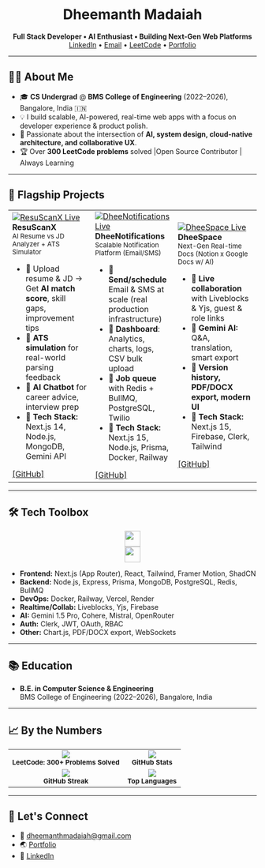 
<h1 align="center">Dheemanth Madaiah</h1>
<p align="center">
  <b>Full Stack Developer • AI Enthusiast • Building Next-Gen Web Platforms</b><br/>
  <a href="https://www.linkedin.com/in/dheemanth-madaiah-484a43327/">LinkedIn</a> • 
  <a href="mailto:dheemanthmadaiah@gmail.com">Email</a> • 
  <a href="https://leetcode.com/u/7e231YE1V6/">LeetCode</a> • 
  <a href="https://dheem.vercel.app/">Portfolio</a>
</p>

<hr/>

## 🧑‍💻 About Me

- 🎓 **CS Undergrad** @ **BMS College of Engineering** (2022–2026), Bangalore, India 🇮🇳
- 💡 I build scalable, AI-powered, real-time web apps with a focus on developer experience & product polish.
- 🚀 Passionate about the intersection of **AI, system design, cloud-native architecture, and collaborative UX**.
- 🏆 Over **300 LeetCode problems** solved |Open Source Contributor | Always Learning

<hr/>

## 🚩 Flagship Projects

<table align="center" cellpadding="10">
<tr>
  <td width="33%">
    <a href="https://resuscanx.vercel.app/">
      <img src="https://img.shields.io/badge/Live_App-Vercel-000?style=for-the-badge&logo=vercel" alt="ResuScanX Live"/>
    </a>
    <br/>
    <b>ResuScanX</b>
    <br/><sub>AI Resume vs JD Analyzer + ATS Simulator</sub>
    <ul>
      <li>🔹 Upload resume & JD → Get <b>AI match score</b>, skill gaps, improvement tips</li>
      <li>🔹 <b>ATS simulation</b> for real-world parsing feedback</li>
      <li>🔹 <b>AI Chatbot</b> for career advice, interview prep</li>
      <li>🔹 <b>Tech Stack:</b> Next.js 14, Node.js, MongoDB, Gemini API</li>
    </ul>
    <a href="https://github.com/dheemanthm2004/ResuScanX">[GitHub]</a>
  </td>
  <td width="33%">
    <a href="https://dheenotifications.vercel.app/">
      <img src="https://img.shields.io/badge/Live_App-Vercel-000?style=for-the-badge&logo=vercel" alt="DheeNotifications Live"/>
    </a>
    <br/>
    <b>DheeNotifications</b>
    <br/><sub>Scalable Notification Platform (Email/SMS)</sub>
    <ul>
      <li>🔹 <b>Send/schedule</b> Email & SMS at scale (real production infrastructure)</li>
      <li>🔹 <b>Dashboard</b>: Analytics, charts, logs, CSV bulk upload</li>
      <li>🔹 <b>Job queue</b> with Redis + BullMQ, PostgreSQL, Twilio</li>
      <li>🔹 <b>Tech Stack:</b> Next.js 15, Node.js, Prisma, Docker, Railway</li>
    </ul>
    <a href="https://github.com/dheemanthm2004/notification_system">[GitHub]</a>
  </td>
  <td width="33%">
    <a href="https://dheespace.vercel.app/">
      <img src="https://img.shields.io/badge/Live_App-Vercel-000?style=for-the-badge&logo=vercel" alt="DheeSpace Live"/>
    </a>
    <br/>
    <b>DheeSpace</b>
    <br/><sub>Next-Gen Real-time Docs (Notion x Google Docs w/ AI)</sub>
    <ul>
      <li>🔹 <b>Live collaboration</b> with Liveblocks & Yjs, guest & role links</li>
      <li>🔹 <b>Gemini AI:</b> Q&A, translation, smart export</li>
      <li>🔹 <b>Version history, PDF/DOCX export, modern UI</b></li>
      <li>🔹 <b>Tech Stack:</b> Next.js 15, Firebase, Clerk, Tailwind</li>
    </ul>
    <a href="https://github.com/dheemanthm2004/DheeSpace">[GitHub]</a>
  </td>
</tr>
</table>

<hr/>

## 🛠 Tech Toolbox

<p align="center">
  <img src="https://skillicons.dev/icons?i=ts,js,react,nextjs,nodejs,express,mongodb,postgres,redis,docker,tailwind,prisma,vercel,git,github" height="32"/>
  <br/>
  <img src="https://skillicons.dev/icons?i=ai,py" height="32"/>
</p>

- **Frontend:** Next.js (App Router), React, Tailwind, Framer Motion, ShadCN
- **Backend:** Node.js, Express, Prisma, MongoDB, PostgreSQL, Redis, BullMQ
- **DevOps:** Docker, Railway, Vercel, Render
- **Realtime/Collab:** Liveblocks, Yjs, Firebase
- **AI:** Gemini 1.5 Pro, Cohere, Mistral, OpenRouter
- **Auth:** Clerk, JWT, OAuth, RBAC
- **Other:** Chart.js, PDF/DOCX export, WebSockets

<hr/>

## 📚 Education

- **B.E. in Computer Science & Engineering**  
  BMS College of Engineering (2022–2026), Bangalore, India



<hr/>

## 📈 By the Numbers

<table align="center">
  <tr>
    <td align="center">
      <img src="https://leetcard.jacoblin.cool/7e231YE1V6?theme=unicorn&ext=contest"/>
      <br/>
      <sub><b>LeetCode: 300+ Problems Solved</b></sub>
    </td>
    <td align="center">
      <img src="https://github-readme-stats.vercel.app/api?username=dheemanthm2004&show_icons=true&theme=tokyonight" />
      <br/>
      <sub><b>GitHub Stats</b></sub>
    </td>
  </tr>
  <tr>
    <td align="center">
      <img src="https://github-readme-streak-stats.herokuapp.com/?user=dheemanthm2004&theme=tokyonight" />
      <br/>
      <sub><b>GitHub Streak</b></sub>
    </td>
    <td align="center">
      <img src="https://github-readme-stats.vercel.app/api/top-langs/?username=dheemanthm2004&layout=compact&theme=tokyonight" />
      <br/>
      <sub><b>Top Languages</b></sub>
    </td>
  </tr>
</table>


<hr/>

## 💬 Let's Connect

- 📧 [dheemanthmadaiah@gmail.com](mailto:dheemanthmadaiah@gmail.com)
- 🌏 [Portfolio](https://dheemanthm2004.github.io/)
- 💼 [LinkedIn](https://www.linkedin.com/in/dheemanth-madaiah-484a43327/)


